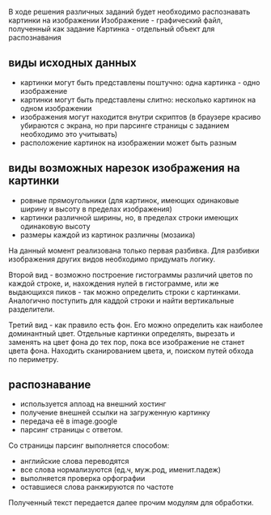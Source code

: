 В ходе решения различных заданий будет необходимо распознавать картинки на изображении
Изображение - графический файл, полученный как задание
Картинка - отдельный объект для распознавания

## виды исходных данных
- картинки могут быть представлены поштучно: одна картинка - одно изображение
- картинки могут быть представлены слитно: несколько картинок на одном изображении
- изображения могут находится внутри скриптов (в браузере красиво убираются с экрана, но при парсинге страницы с заданием необходимо это учитывать)
- расположение картинок на изображении может быть разным

## виды возможных нарезок изображения на картинки
- ровные прямоугольники (для картинок, имеющих одинаковые ширину и высоту в пределах изображения)
- картинки различной ширины, но, в пределах строки имеющих одинаковую высоту
- размеры каждой из картинок различны (мозаика)

На данный момент реализована только первая разбивка.
Для разбивки изображения других видов необходимо придумать логику.

Второй вид - возможно построение гистограммы различий цветов по каждой строке, и, нахождения нулей в гистограмме, или же выдающихся пиков - так можно определить строки с картинками. Аналогично поступить для каддой строки и найти вертикальные разделители.

Третий вид - как правило есть фон. Его можно определить как наиболее доминантный цвет. Отдельные картинки определять, вырезать и заменять на цвет фона до тех пор, пока все изображение не станет цвета фона. Находить сканированием цвета, и, поиском путей обхода по периметру.

## распознавание
- используется аплоад на внешний хостинг
- получение внешней ссылки на загруженную картинку
- передача её в image.google
- парсинг страницы с ответом.

Со страницы парсинг выполняется способом:
- английские слова переводятся
- все слова нормализуются (ед.ч, муж.род, именит.падеж)
- выполняется проверка орфографии
- оставшиеся слова ранжируются по частоте

Полученный текст передается далее прочим модулям для обработки.

